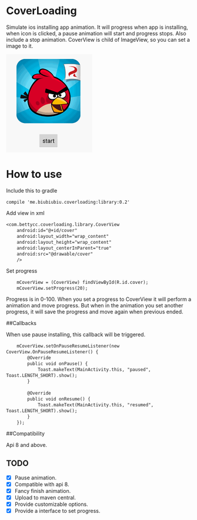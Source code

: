 CoverLoading
============

Simulate ios installing app animation. It will progress when app is installing, when icon is clicked, a pause animation will start and progress stops. Also include a stop animation. CoverView is child of ImageView, so you can set a image to it.

![](./slide2.gif)

How to use
==========

Include this to gradle

    compile 'me.biubiubiu.coverloading:library:0.2'

Add view in xml

    <com.bettycc.coverloading.library.CoverView
        android:id="@+id/cover"
        android:layout_width="wrap_content"
        android:layout_height="wrap_content"
        android:layout_centerInParent="true"
        android:src="@drawable/cover"
        />


Set progress

        mCoverView = (CoverView) findViewById(R.id.cover);
        mCoverView.setProgress(20);

Progress is in 0-100. When you set a progress to CoverView it will perform a animation and move progress. But when in the animation you set another progress, it will save the progress and move again when previous ended.

##Callbacks

When use pause installing, this callback will be triggered.

        mCoverView.setOnPauseResumeListener(new CoverView.OnPauseResumeListener() {
            @Override
            public void onPause() {
                Toast.makeText(MainActivity.this, "paused", Toast.LENGTH_SHORT).show();
            }

            @Override
            public void onResume() {
                Toast.makeText(MainActivity.this, "resumed", Toast.LENGTH_SHORT).show();
            }
        });

##Compatibility

Api 8 and above.
 
## TODO

* [x] Pause animation.
* [x] Compatible with api 8.
* [x] Fancy finish animation.
* [x] Upload to maven central.
* [x] Provide customizable options.
* [x] Provide a interface to set progress.
